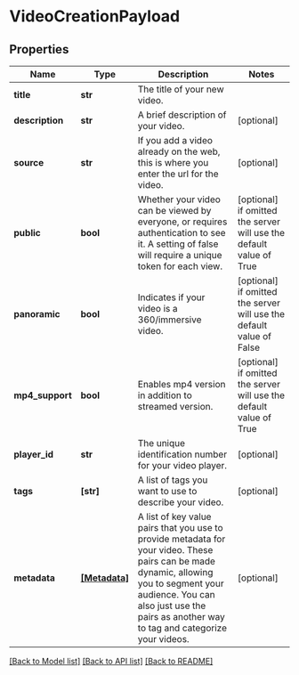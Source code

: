 # VideoCreationPayload

## Properties
Name | Type | Description | Notes
------------ | ------------- | ------------- | -------------
**title** | **str** | The title of your new video. | 
**description** | **str** | A brief description of your video. | [optional] 
**source** | **str** | If you add a video already on the web, this is where you enter the url for the video. | [optional] 
**public** | **bool** | Whether your video can be viewed by everyone, or requires authentication to see it. A setting of false will require a unique token for each view. | [optional]  if omitted the server will use the default value of True
**panoramic** | **bool** | Indicates if your video is a 360/immersive video. | [optional]  if omitted the server will use the default value of False
**mp4_support** | **bool** | Enables mp4 version in addition to streamed version. | [optional]  if omitted the server will use the default value of True
**player_id** | **str** | The unique identification number for your video player. | [optional] 
**tags** | **[str]** | A list of tags you want to use to describe your video. | [optional] 
**metadata** | [**[Metadata]**](Metadata.md) | A list of key value pairs that you use to provide metadata for your video. These pairs can be made dynamic, allowing you to segment your audience. You can also just use the pairs as another way to tag and categorize your videos. | [optional] 

[[Back to Model list]](../README.md#documentation-for-models) [[Back to API list]](../README.md#documentation-for-api-endpoints) [[Back to README]](../README.md)


